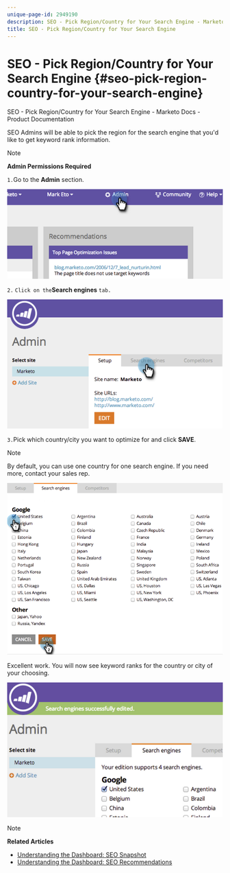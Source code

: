 ```yaml
---
unique-page-id: 2949190
description: SEO - Pick Region/Country for Your Search Engine - Marketo Docs - Product Documentation
title: SEO - Pick Region/Country for Your Search Engine
---
```


# SEO - Pick Region/Country for Your Search Engine {#seo-pick-region-country-for-your-search-engine}

SEO - Pick Region/Country for Your Search Engine - Marketo Docs - Product Documentation

SEO Admins will be able to pick the region for the search engine that you'd like to get keyword rank information.

>[!NOTE]
>
>**Admin Permissions Required**

`1.`Go to the **Admin** section.

![](assets/image2014-9-17-21-3a6-3a43.png)

`2.` `Click on the`**Search engines** `tab.`

![](assets/image2014-9-17-21-3a7-3a25.png)

`3.`Pick which country/city you want to optimize for and click **SAVE**.

>[!NOTE]
>
>By default, you can use one country for one search engine. If you need more, contact your sales rep.

![](assets/image2014-9-17-21-3a8-3a8.png)

Excellent work. You will now see keyword ranks for the country or city of your choosing.

![](assets/image2014-9-17-21-3a8-3a15.png)

>[!NOTE]
>
>**Related Articles**
>
>* [Understanding the Dashboard: SEO Snapshot](../../../../../../welcome-to-marketo-docs/product-docs/additional-apps/seo/understanding-seo/understanding-the-seo-dashboard-seo-snapshot.md)
>* [Understanding the Dashboard: SEO Recommendations](../../../../../../welcome-to-marketo-docs/product-docs/additional-apps/seo/understanding-seo/understanding-the-seo-dashboard-seo-recommendations.md)
>

